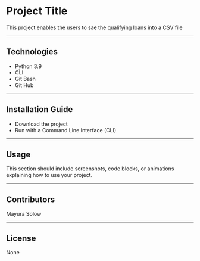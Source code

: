 # Project Title

This project enables the users to sae the qualifying loans into a CSV file

---

## Technologies

*   Python 3.9
*   CLI
*   Git Bash
*   Git Hub
---

## Installation Guide

*   Download the project
*   Run with a Command Line Interface (CLI)
---

## Usage

This section should include screenshots, code blocks, or animations explaining how to use your project.

---

## Contributors

Mayura Solow

---

## License

None
